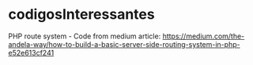 # codigosInteressantes

PHP route system - Code from medium article: https://medium.com/the-andela-way/how-to-build-a-basic-server-side-routing-system-in-php-e52e613cf241